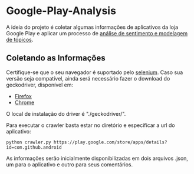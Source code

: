 # Google-Play-Analysis

A ideia do projeto é coletar algumas informações de aplicativos da loja Google Play e aplicar um processo de [análise de sentimento e modelagem de tópicos](https://dl.acm.org/doi/10.1145/3178876.3186168).

## Coletando as Informações
Certifique-se que o seu navegador é suportado pelo [selenium](https://www.selenium.dev/documentation/en/getting_started_with_webdriver/browsers/). Caso sua versão seja compatível, ainda será necessário fazer o download do geckodriver, disponível em:
  - [Firefox](https://github.com/mozilla/geckodriver/releases)
  - [Chrome](https://sites.google.com/a/chromium.org/chromedriver/downloads)

O local de instalação do driver é "./geckodriver/".

Para executar o crawler basta estar no diretório e especificar a url do aplicativo:
```
python crawler.py https://play.google.com/store/apps/details?id=com.github.android
```
As informações serão inicialmente disponibilizadas em dois arquivos .json, um para o aplicativo e outro para seus comentários.
 
